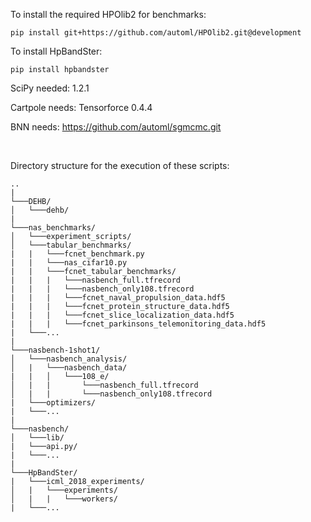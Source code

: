 To install the required HPOlib2 for benchmarks:

`pip install git+https://github.com/automl/HPOlib2.git@development`


To install HpBandSter:

`pip install hpbandster`


SciPy needed: 1.2.1


Cartpole needs: Tensorforce 0.4.4


BNN needs: https://github.com/automl/sgmcmc.git



<br/>

Directory structure for the execution of these scripts:
```
..    
|
└───DEHB/   
│   └───dehb/
|
└───nas_benchmarks/
│   └───experiment_scripts/
│   └───tabular_benchmarks/
|   |   └───fcnet_benchmark.py
|   |   └───nas_cifar10.py
|   |   └───fcnet_tabular_benchmarks/
|   |   |   └───nasbench_full.tfrecord
|   |   |   └───nasbench_only108.tfrecord
|   |   |   └───fcnet_naval_propulsion_data.hdf5
|   |   |   └───fcnet_protein_structure_data.hdf5
|   |   |   └───fcnet_slice_localization_data.hdf5
|   |   |   └───fcnet_parkinsons_telemonitoring_data.hdf5
|   └───...
|
└───nasbench-1shot1/
│   └───nasbench_analysis/
│   |   └───nasbench_data/   
|   |   │   └───108_e/
│   |   |       └───nasbench_full.tfrecord
│   |   |       └───nasbench_only108.tfrecord
|   └───optimizers/
|   └───...
|
└───nasbench/
│   └───lib/
|   └───api.py/
|   └───...
|
└───HpBandSter/   
|   └───icml_2018_experiments/
│   |   └───experiments/
│   |   |   └───workers/
|   └───...
```
